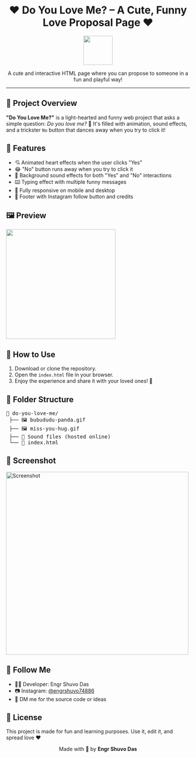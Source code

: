 <!-- README.md -->

<h1 align="center">❤️ Do You Love Me? – A Cute, Funny Love Proposal Page ❤️</h1>

<p align="center">
  <img src="https://cdn-icons-png.flaticon.com/512/2589/2589175.png" width="80" />
</p>

<p align="center">
  A cute and interactive HTML page where you can propose to someone in a fun and playful way!
</p>

<hr>

<h2>🎯 Project Overview</h2>

<p>
  <strong>"Do You Love Me?"</strong> is a light-hearted and funny web project that asks a simple question: <em>Do you love me?</em> 💌  
  It's filled with animation, sound effects, and a trickster <code>No</code> button that dances away when you try to click it!
</p>

<h2>📱 Features</h2>

<ul>
  <li>💘 Animated heart effects when the user clicks "Yes"</li>
  <li>😂 "No" button runs away when you try to click it</li>
  <li>🎵 Background sound effects for both "Yes" and "No" interactions</li>
  <li>⌨️ Typing effect with multiple funny messages</li>
  <li>📱 Fully responsive on mobile and desktop</li>
  <li>🔗 Footer with Instagram follow button and credits</li>
</ul>

<h2>🖼️ Preview</h2>

<p>
  <img src="https://media.giphy.com/media/v1.Y2lkPTc5MGI3NjExN2s3cTd0MWw1b2YwbzZpYzhmdnN2djBpMTNjMmF1dWQ4cHgxdTgyNCZlcD12MV9naWZzX3NlYXJjaCZjdD1n/26gsjCZpPolPr3sBy/giphy.gif" width="300" />
</p>

<h2>🚀 How to Use</h2>

<ol>
  <li>Download or clone the repository.</li>
  <li>Open the <code>index.html</code> file in your browser.</li>
  <li>Enjoy the experience and share it with your loved ones! 💞</li>
</ol>

<h2>📂 Folder Structure</h2>

<pre>
📁 do-you-love-me/
 ├── 🖼️ bubududu-panda.gif
 ├── 🖼️ miss-you-hug.gif
 ├── 🎵 Sound files (hosted online)
 └── 📄 index.html
</pre>

<h2>📸 Screenshot</h2>

<p>
  <img src="https://i.imgur.com/BuSScTp.png" width="500" alt="Screenshot">
</p>

<h2>🔗 Follow Me</h2>

<ul>
  <li>👨‍💻 Developer: Engr Shuvo Das</li>
  <li>📷 Instagram: <a href="https://www.instagram.com/engrshuvo74886/" target="_blank">@engrshuvo74886</a></li>
  <li>💬 DM me for the source code or ideas</li>
</ul>

<h2>📜 License</h2>

<p>This project is made for fun and learning purposes. Use it, edit it, and spread love ❤️</p>

<p align="center">
  Made with 💖 by <strong>Engr Shuvo Das</strong>
</p>
